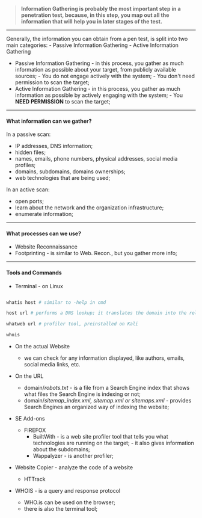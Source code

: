 
>**Information Gathering is probably the most important step in a penetration test, because, in this step, you map out all the information that will help you in later stages of the test.**

---
Generally, the information you can obtain from a pen test, is split into two main categories:
		- Passive Information Gathering
		- Active Information Gathering

- Passive Information Gathering - in this process, you gather as much information as possible about your target, from publicly available sources; 
													- You do not engage actively with the system;
													- You don't need permission to scan the target;
- Active Information Gathering   - in this process, you gather as much information as possible by actively engaging with the system;
													- You **NEED PERMISSION** to scan the target;

---
#### What information can we gather?

In a passive scan:
- IP addresses, DNS information;
- hidden files;
- names, emails, phone numbers, physical addresses, social media profiles;
- domains, subdomains, domains ownerships;
- web technologies that are being used;

In an active scan:
- open ports;
- learn about the network and the organization infrastructure;
- enumerate information;

---
#### What processes can we use?

- Website Reconnaissance
- Footprinting - is similar to Web. Recon., but you gather more info;

---
#### Tools and Commands

- Terminal - on Linux
``` Powershell

whatis host # similar to -help in cmd

host url # performs a DNS lookup; it translates the domain into the related IPv4, IPv6

whatweb url # profiler tool, preinstalled on Kali

whois 

```

- On the actual Website
	- we can check for any information displayed, like authors, emails, social media links, etc. 

- On the URL
	- domain/*robots.txt* - is a file from a Search Engine index that shows what files the Search Engine is indexing or not;
	- domain/*sitemap_index.xml, sitemap.xml or sitemaps.xml* - provides Search Engines an organized way of indexing the website;

- SE Add-ons
	- FIREFOX
		- BuiltWith    - is a web site profiler tool that tells you what technologies are running on the target;
								- it also gives information about the subdomains;
		- Wappalyzer - is another profiler;

- Website Copier - analyze the code of a website
	- HTTrack 

- WHOIS - is a query and response protocol
	- WHO.is can be used on the browser;
	- there is also the terminal tool;
